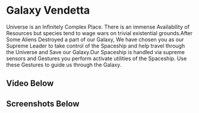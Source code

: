 # Galaxy Vendetta

Universe is an Infinitely Complex Place. There is an immense Availability of Resources but species tend to wage wars on trivial existential grounds.After Some Aliens Destroyed a part of our Galaxy, We have chosen you as our Supreme Leader to take control of the Spaceship and help travel through the Universe and Save our Galaxy.Our Spaceship is handled via supreme sensors and Gestures you perform activate utilities of the Spaceship. Use these Gestures to guide us through the Galaxy.

## Video Below
<!-- [![Thumbnail](https://img.youtube.com/vi/H-M6rFMxidw/0.jpg)](https://www.youtube.com/watch?v=H-M6rFMxidw) -->


## Screenshots Below
<!-- ![Home Page](https://raw.githubusercontent.com/shadowshot-x/HAFISTANT/master/screenshots/Screenshot%20from%202021-02-21%2017-55-59.png)
![Voice Control](https://raw.githubusercontent.com/shadowshot-x/HAFISTANT/master/screenshots/Screenshot%20from%202021-02-21%2017-56-50.png)
![Commands](https://raw.githubusercontent.com/shadowshot-x/HAFISTANT/master/screenshots/Screenshot%20from%202021-02-21%2017-56-54.png)
![Object Detection Demo 1](https://raw.githubusercontent.com/shadowshot-x/HAFISTANT/master/screenshots/Screenshot%20from%202021-02-21%2017-58-44.png)
![Object Detection Demo 2](https://raw.githubusercontent.com/shadowshot-x/HAFISTANT/master/screenshots/Screenshot%20from%202021-02-21%2017-59-06.png) -->